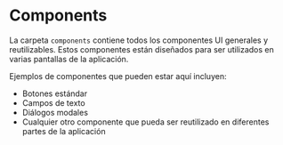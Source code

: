 # Components

La carpeta `components` contiene todos los componentes UI generales y reutilizables. Estos componentes están diseñados para ser utilizados en varias pantallas de la aplicación.

Ejemplos de componentes que pueden estar aquí incluyen:
- Botones estándar
- Campos de texto
- Diálogos modales
- Cualquier otro componente que pueda ser reutilizado en diferentes partes de la aplicación

